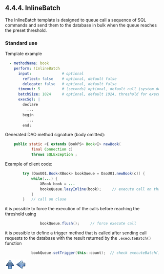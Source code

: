 ## 4.4.4. InlineBatch

The InlineBatch template is designed to queue call a sequence of SQL commands and send them to the database in bulk when the queue reaches the preset threshold.

### Standard use

Template example

~~~yaml
  - methodName: book
    perform: !InlineBatch
      input:              # optional
        reflect: false    # optional, default false
        delegate: false   # optional, default false
      timeout: 5          # (seconds) optional, default null (system default)
      batchSize: 1024     # optional, default 1024, threshold for execute
      execSql: |
        declare
          ...
        begin
          ...
        end;
~~~

Generated DAO method signature (body omitted):

~~~java
    public static <I extends BookPS> Book<I> newBook(
            final Connection c)
            throws SQLException ;
~~~

Example of client code:

~~~java
        try (DaoU01.Book<XBook> bookQueue = DaoU01.newBook(c)) {
            while(...) {
                XBook book = ...
                bookeQueue.lazyInline(book);     // execute call on threshold
            }
        }   // call on close
~~~

it is possible to force the execution of the calls before reaching the threshold using

~~~java
                bookQueue.flush();     // force execute call
~~~

it is possible to define a trigger method that is called after sending call requests to the database with the result returned by the `.executeBatch()` function

~~~java
            bookQueue.setTrigger(this::count);  // check executeBatch() result
~~~

[![Up](go-up.png)](ConfigYaml.md) [![Next](go-previous.png)](callBatch.md)